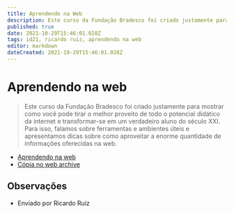 ```yaml
---
title: Aprendendo na Web
description: Este curso da Fundação Bradesco foi criado justamente para mostrar como você pode tirar o melhor proveito de todo o potencial didático da internet e transformar-se em um verdadeiro aluno do século XXI.
published: true
date: 2021-10-29T15:46:01.028Z
tags: id21, ricardo ruiz, aprendendo na web
editor: markdown
dateCreated: 2021-10-29T15:46:01.028Z
---
```


# Aprendendo na web

> Este curso da Fundação Bradesco foi criado justamente para mostrar como você pode tirar o melhor proveito de todo o potencial didático da internet e transformar-se em um verdadeiro aluno do século XXI. Para isso, falamos sobre ferramentas e ambientes úteis e apresentamos dicas sobre como aproveitar a enorme quantidade de informações oferecidas na web.

 - [Aprendendo na web](https://www.ev.org.br/cursos/aprendendo-na-web)
 - [Cópia no web archive](https://web.archive.org/web/20210224064844/https://www.ev.org.br/cursos/aprendendo-na-web)

## Observações

- Enviado por Ricardo Ruiz